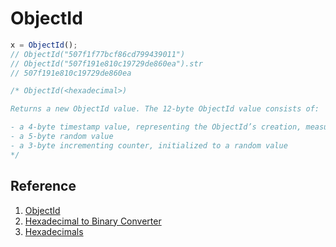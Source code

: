 # ObjectId

```javascript
x = ObjectId();
// ObjectId("507f1f77bcf86cd799439011")
// ObjectId("507f191e810c19729de860ea").str
// 507f191e810c19729de860ea

/* ObjectId(<hexadecimal>)

Returns a new ObjectId value. The 12-byte ObjectId value consists of:

- a 4-byte timestamp value, representing the ObjectId’s creation, measured in seconds since the Unix epoch
- a 5-byte random value
- a 3-byte incrementing counter, initialized to a random value
*/
```

## Reference

1. [ObjectId](https://docs.mongodb.com/manual/reference/method/ObjectId/#objectid)
2. [Hexadecimal to Binary Converter](https://www.binaryhexconverter.com/hex-to-binary-converter)
3. [Hexadecimals](https://www.mathsisfun.com/hexadecimals.html)



